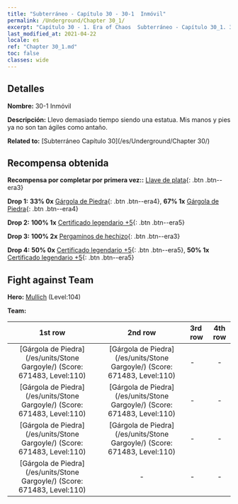 ```yaml
---
title: "Subterráneo - Capítulo 30 - 30-1  Inmóvil"
permalink: /Underground/Chapter 30_1/
excerpt: "Capítulo 30 - 1. Era of Chaos  Subterráneo - Capítulo 30_1. 30-1  Inmóvil"
last_modified_at: 2021-04-22
locale: es
ref: "Chapter 30_1.md"
toc: false
classes: wide
---
```


## Detalles

 **Nombre:** 30-1  Inmóvil

 **Descripción:**       Llevo demasiado tiempo siendo una estatua. Mis manos y pies ya no son tan ágiles como antaño.

 **Related to:** [Subterráneo Capítulo 30](/es/Underground/Chapter 30/)

## Recompensa obtenida

 **Recompensa por completar por primera vez::** [Llave de plata](/ItemsES/con_693/){: .btn .btn--era3}

 **Drop 1:** **33% 0x** [Gárgola de Piedra](/ItemsES/unt_236/){: .btn .btn--era4}, **67% 1x** [Gárgola de Piedra](/ItemsES/unt_236/){: .btn .btn--era4}

 **Drop 2:** **100% 1x** [Certificado legendario +5](/ItemsES/mat_102/){: .btn .btn--era5}

 **Drop 3:** **100% 2x** [Pergaminos de hechizo](/ItemsES/con_694/){: .btn .btn--era3}

 **Drop 4:** **50% 0x** [Certificado legendario +5](/ItemsES/mat_102/){: .btn .btn--era5}, **50% 1x** [Certificado legendario +5](/ItemsES/mat_102/){: .btn .btn--era5}


## Fight against Team
 **Hero:** [Mullich](/es/heroes/Mullich/) (Level:104)

 **Team:**


  | 1st row | 2nd row | 3rd row | 4th row |
  |:----:|:----:|:----|:----:|
  | [Gárgola de Piedra](/es/units/Stone Gargoyle/) (Score: 671483, Level:110)  | [Gárgola de Piedra](/es/units/Stone Gargoyle/) (Score: 671483, Level:110)  | - | - |
  | [Gárgola de Piedra](/es/units/Stone Gargoyle/) (Score: 671483, Level:110)  | [Gárgola de Piedra](/es/units/Stone Gargoyle/) (Score: 671483, Level:110)  | - | - |
  | [Gárgola de Piedra](/es/units/Stone Gargoyle/) (Score: 671483, Level:110)  | [Gárgola de Piedra](/es/units/Stone Gargoyle/) (Score: 671483, Level:110)  | - | - |
  | [Gárgola de Piedra](/es/units/Stone Gargoyle/) (Score: 671483, Level:110)  | - | - | - |


